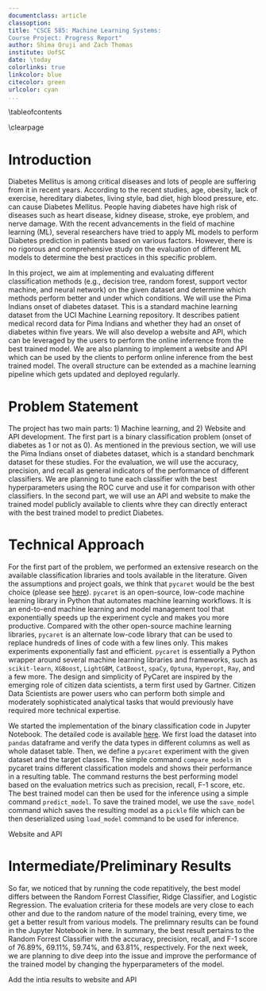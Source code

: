 ```yaml
---
documentclass: article
classoption:
title: "CSCE 585: Machine Learning Systems:
Course Project: Progress Report"
author: Shima Oruji and Zach Thomas
institute: UofSC
date: \today
colorlinks: true
linkcolor: blue
citecolor: green
urlcolor: cyan
...
```


\tableofcontents

\clearpage

# Introduction
Diabetes Mellitus is among critical diseases and lots of people are suffering from it in recent years. According to the recent studies, age, obesity, lack of exercise, hereditary diabetes, living style, bad diet, high blood pressure, etc. can cause Diabetes Mellitus. People having diabetes have high risk of diseases such as heart disease, kidney disease, stroke, eye problem, and nerve damage. With the recent advancements in the field of machine learning (ML), several researchers have tried to apply ML models to perform Diabetes prediction in patients based on various factors. However, there is no rigorous and comprehensive study on the evaluation of different ML models to determine the best practices in this specific problem. 

In this project, we aim at implementing and evaluating different classification methods (e.g., decision tree, random forest, support vector machine, and neural network) on the given dataset and determine which methods perform better and under which conditions. We will use the Pima Indians onset of diabetes dataset. This is a standard machine learning dataset from the UCI Machine Learning repository. It describes patient medical record data for Pima Indians and whether they had an onset of diabetes within five years. We will also develop a website and API, which can be leveraged by the users to perform the online inferrence from the best trained model. We are also planning to implement a website and API which can be used by the clients to perform online inference from the best trained model. The overall structure can be extended as a machine learning pipeline which gets updated and deployed regularly. 

# Problem Statement
The project has two main parts: 1) Machine learning, and 2) Website and API development. The first part is a binary classification problem (onset of diabetes as 1 or not as 0). As mentioned in the previous section, we will use the Pima Indians onset of diabetes dataset, which is a standard benchmark dataset for these studies. For the evaluation, we will use the accuracy, precision, and recall as general indicators of the performance of different classifiers. We are planning to tune each classifier with the best hyperparameters using the ROC curve and use it for comparison with other classifiers. In the second part, we will use an API and website to make the trained model publicly available to clients whre they can directly enteract with the best trained model to predict Diabetes.


# Technical Approach
For the first part of the problem, we performed an extensive research on the available classification libraries and tools available in the literature. Given the assumptions and project goals, we think that ```pycaret``` would be the best choice (please see [here](https://pycaret.org/)). ```pycaret``` is an open-source, low-code machine learning library in Python that automates machine learning workflows. It is an end-to-end machine learning and model management tool that exponentially speeds up the experiment cycle and makes you more productive. Compared with the other open-source machine learning libraries, ```pycaret``` is an alternate low-code library that can be used to replace hundreds of lines of code with a few lines only. This makes experiments exponentially fast and efficient. ```pycaret``` is essentially a Python wrapper around several machine learning libraries and frameworks, such as ```scikit-learn```, ```XGBoost```, ```LightGBM```, ```CatBoost```, ```spaCy```, ```Optuna```, ```Hyperopt```, ```Ray```, and a few more. The design and simplicity of PyCaret are inspired by the emerging role of citizen data scientists, a term first used by Gartner. Citizen Data Scientists are power users who can perform both simple and moderately sophisticated analytical tasks that would previously have required more technical expertise.

We started the implementation of the binary classification code in Jupyter Notebook. The detailed code is available [here](https://github.com/shima-oruji-chem/ML-Course/blob/main/Code/Diabete%20Predictor.ipynb). We first load the dataset into ```pandas``` dataframe and verify the data types in different columns as well as whole dataset table. Then, we define a ```pycaret``` experiment with the given dataset and the target classes. The simple command ```compare_models``` in pycaret trains different classification models and shows their performance in a resulting table. The command resturns the best performing model based on the evaluation metrics such as precision, recall, F-1 score, etc. The best trained model can then be used for the inference using a simple command ```predict_model```. To save the trained model, we use the ```save_model``` command which saves the resulting model as a ```pickle``` file which can be then deserialized using ```load_model``` command to be used for inference.

Website and API


# Intermediate/Preliminary Results
So far, we noticed that by running the code repatitively, the best model differs between the Random Forrest Classifier, Ridge Classifier, and Logistic Regression. The evaluation criteria for these models are very close to each other and due to the random nature of the model training, every time, we get a better result from various models. The prelimnary results can be found in the Jupyter Notebook in here. In summary, the best result pertains to the Random Forrest Classifier with the accuracy, precision, recall, and F-1 score of 76.89%, 69.11%, 59.74%, and 63.81%, respectively. For the next week, we are planning to dive deep into the issue and improve the performance of the trained model by changing the hyperparameters of the model.  


Add the intia results to website and API